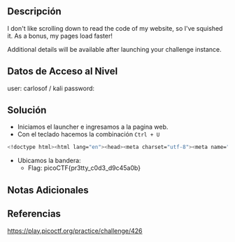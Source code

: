 ## Descripción 
I don't like scrolling down to read the code of my website, so I've squished it. As a bonus, my pages load faster!

Additional details will be available after launching your challenge instance.

## Datos de Acceso al Nivel
user: carlosof / kali
password:

## Solución
- Iniciamos el launcher e ingresamos a la pagina web.
- Con el teclado hacemos la combinación `Ctrl + U`
```bash
<!doctype html><html lang="en"><head><meta charset="utf-8"><meta name="viewport" content="width=device-width,initial-scale=1"><title>picoCTF - picoGym | Unminify Challenge</title><link rel="icon" type="image/png" sizes="32x32" href="[/favicon-32x32.png](http://titan.picoctf.net:64184/favicon-32x32.png)"><style>body{font-family:"Lucida Console",Monaco,monospace}h1,p{color:#000}</style></head><body class="picoctf{}" style="margin:0"><div class="picoctf{}" style="margin:0;padding:0;background-color:#757575;display:auto;height:40%"><a class="picoctf{}" href="[/](http://titan.picoctf.net:64184/)"><img src="[picoctf-logo-horizontal-white.svg](http://titan.picoctf.net:64184/picoctf-logo-horizontal-white.svg)" alt="picoCTF logo" style="display:inline-block;width:160px;height:90px;padding-left:30px"></a></div><center><br class="picoctf{}"><br class="picoctf{}"><div class="picoctf{}" style="padding-top:30px;border-radius:3%;box-shadow:0 5px 10px #0000004d;width:50%;align-self:center"><img class="picoctf{}" src="[hero.svg](http://titan.picoctf.net:64184/hero.svg)" alt="flag art" style="width:150px;height:150px"><div class="picoctf{}" style="width:85%"><h2 class="picoctf{}">Welcome to my flag distribution website!</h2><div class="picoctf{}" style="width:70%"><p class="picoctf{}">If you're reading this, your browser has succesfully received the flag.</p><p class="picoCTF{pr3tty_c0d3_d9c45a0b}"></p><p class="picoctf{}">I just deliver flags, I don't know how to read them...</p></div></div><br class="picoctf{}"></div></center></body></html>
```
- Ubicamos la bandera:
	- Flag: picoCTF{pr3tty_c0d3_d9c45a0b}
## Notas Adicionales

## Referencias 
https://play.picoctf.org/practice/challenge/426

